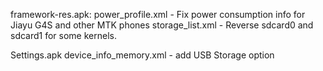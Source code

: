 framework-res.apk:
  power_profile.xml - Fix power consumption info for Jiayu G4S and other MTK phones
  storage_list.xml - Reverse sdcard0 and sdcard1 for some kernels.

Settings.apk
  device_info_memory.xml - add USB Storage option
